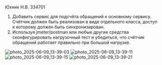  Юхник Н.В. 334701
1. Добавить сервис для подсчёта обращений к основному сервису. Счётчик должен быть реализован в виде отдельного класса, доступ к которому должен быть синхронизирован.
 2. Используя jmeter/postman или любые другие средства сконфигурировать нагрузочный тест и убедиться, что счётчик обращений работает правильно при большой нагрузке.

![photo_2025-06-09_13-39-03](https://github.com/user-attachments/assets/0667ca93-c6b4-4982-9401-32aa43a7b144)
![photo_2025-06-09_13-39-11](https://github.com/user-attachments/assets/bf7df113-37cb-409a-9a2d-92a03eecd25d)
![photo_2025-06-09_13-39-15](https://github.com/user-attachments/assets/40578953-2dd5-409e-a5cb-a049aca70cad)
![photo_2025-06-09_13-39-21](https://github.com/user-attachments/assets/335489ac-380e-4fb9-9c94-c205c2f79b27)
